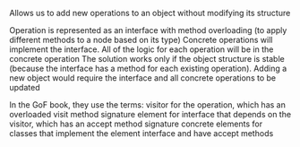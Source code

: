 Allows us to add new operations to an object without modifying its structure

Operation is represented as an interface with method overloading (to apply different methods to a node based on its type)
Concrete operations will implement the interface. All of the logic for each operation will be in the concrete operation
The solution works only if the object structure is stable (because the interface has a method for each existing operation). Adding a new object would require the interface and all concrete operations to be updated

In the GoF book, they use the terms:
	visitor for the operation, which has an overloaded visit method signature
	element for interface that depends on the visitor, which has an accept method signature
	concrete elements for classes that implement the element interface and have accept methods